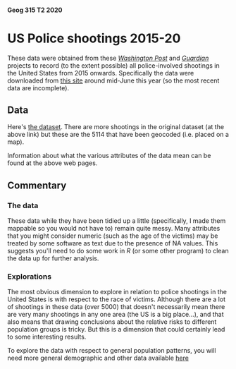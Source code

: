 #### Geog 315 T2 2020
# US Police shootings 2015-20
These data were obtained from these [_Washington Post_](https://www.washingtonpost.com/graphics/investigations/police-shootings-database/) and [_Guardian_](https://www.theguardian.com/us-news/ng-interactive/2015/jun/01/the-counted-police-killings-us-database) projects to record (to the extent possible) all police-involved shootings in the United States from 2015 onwards. Specifically the data were downloaded from [this site](https://github.com/washingtonpost/data-police-shootings) around mid-June this year (so the most recent data are incomplete).

## Data
Here's [the dataset](us-police-shootings-2015-20.gpkg?raw=true). There are more shootings in the original dataset (at the above link) but these are the 5114 that have been geocoded (i.e. placed on a map).

Information about what the various attributes of the data mean can be found at the above web pages.

## Commentary
### The data
These data while they have been tidied up a little (specifically, I made them mappable so you would not have to) remain quite messy. Many attributes that you might consider numeric (such as the age of the victims) may be treated by some software as text due to the presence of NA values. This suggests you'll need to do some work in _R_ (or some other program) to clean the data up for further analysis.

### Explorations
The most obvious dimension to explore in relation to police shootings in the United States is with respect to the race of victims. Although there are a lot of shootings in these data (over 5000) that doesn't necessarily mean there are very many shootings in any one area (the US is a big place...), and that also means that drawing conclusions about the relative risks to different population groups is tricky. But this is a dimension that could certainly lead to some interesting results.

To explore the data with respect to general population patterns, you will need more general demographic and other data available [here](../us-census-data.md)

